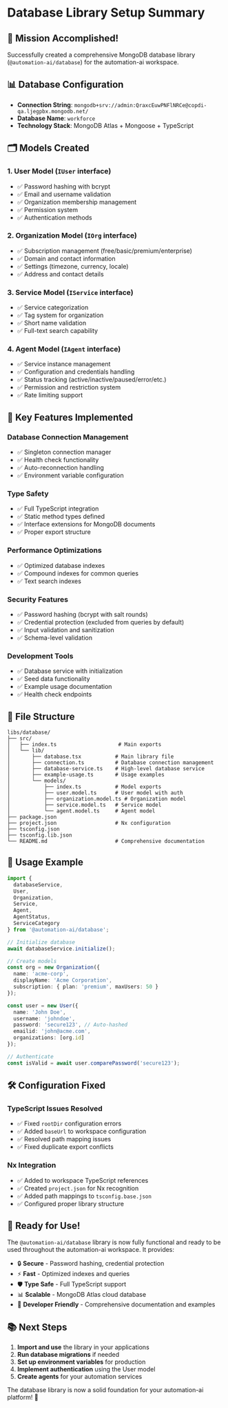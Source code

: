 # Database Library Setup Summary

## 🎯 **Mission Accomplished!**

Successfully created a comprehensive MongoDB database library (`@automation-ai/database`) for the automation-ai workspace.

## 📊 **Database Configuration**

- **Connection String**: `mongodb+srv://admin:QraxcEuwPNFlNRCe@copdi-qa.ljegpbx.mongodb.net/`
- **Database Name**: `workforce`
- **Technology Stack**: MongoDB Atlas + Mongoose + TypeScript

## 🗂️ **Models Created**

### 1. **User Model** (`IUser` interface)
- ✅ Password hashing with bcrypt
- ✅ Email and username validation
- ✅ Organization membership management
- ✅ Permission system
- ✅ Authentication methods

### 2. **Organization Model** (`IOrg` interface)
- ✅ Subscription management (free/basic/premium/enterprise)
- ✅ Domain and contact information
- ✅ Settings (timezone, currency, locale)
- ✅ Address and contact details

### 3. **Service Model** (`IService` interface)
- ✅ Service categorization
- ✅ Tag system for organization
- ✅ Short name validation
- ✅ Full-text search capability

### 4. **Agent Model** (`IAgent` interface)
- ✅ Service instance management
- ✅ Configuration and credentials handling
- ✅ Status tracking (active/inactive/paused/error/etc.)
- ✅ Permission and restriction system
- ✅ Rate limiting support

## 🔧 **Key Features Implemented**

### **Database Connection Management**
- ✅ Singleton connection manager
- ✅ Health check functionality
- ✅ Auto-reconnection handling
- ✅ Environment variable configuration

### **Type Safety**
- ✅ Full TypeScript integration
- ✅ Static method types defined
- ✅ Interface extensions for MongoDB documents
- ✅ Proper export structure

### **Performance Optimizations**
- ✅ Optimized database indexes
- ✅ Compound indexes for common queries
- ✅ Text search indexes

### **Security Features**
- ✅ Password hashing (bcrypt with salt rounds)
- ✅ Credential protection (excluded from queries by default)
- ✅ Input validation and sanitization
- ✅ Schema-level validation

### **Development Tools**
- ✅ Database service with initialization
- ✅ Seed data functionality
- ✅ Example usage documentation
- ✅ Health check endpoints

## 📁 **File Structure**

```
libs/database/
├── src/
│   ├── index.ts                    # Main exports
│   └── lib/
│       ├── database.tsx           # Main library file
│       ├── connection.ts          # Database connection management
│       ├── database-service.ts    # High-level database service
│       ├── example-usage.ts       # Usage examples
│       └── models/
│           ├── index.ts           # Model exports
│           ├── user.model.ts      # User model with auth
│           ├── organization.model.ts # Organization model
│           ├── service.model.ts   # Service model
│           └── agent.model.ts     # Agent model
├── package.json
├── project.json                   # Nx configuration
├── tsconfig.json
├── tsconfig.lib.json
└── README.md                      # Comprehensive documentation
```

## 🚀 **Usage Example**

```typescript
import { 
  databaseService, 
  User, 
  Organization, 
  Service, 
  Agent,
  AgentStatus,
  ServiceCategory 
} from '@automation-ai/database';

// Initialize database
await databaseService.initialize();

// Create models
const org = new Organization({
  name: 'acme-corp',
  displayName: 'Acme Corporation',
  subscription: { plan: 'premium', maxUsers: 50 }
});

const user = new User({
  name: 'John Doe',
  username: 'johndoe',
  password: 'secure123', // Auto-hashed
  emailid: 'john@acme.com',
  organizations: [org.id]
});

// Authenticate
const isValid = await user.comparePassword('secure123');
```

## 🛠️ **Configuration Fixed**

### **TypeScript Issues Resolved**
- ✅ Fixed `rootDir` configuration errors
- ✅ Added `baseUrl` to workspace configuration
- ✅ Resolved path mapping issues
- ✅ Fixed duplicate export conflicts

### **Nx Integration**
- ✅ Added to workspace TypeScript references
- ✅ Created `project.json` for Nx recognition
- ✅ Added path mappings to `tsconfig.base.json`
- ✅ Configured proper library structure

## 🎉 **Ready for Use!**

The `@automation-ai/database` library is now fully functional and ready to be used throughout the automation-ai workspace. It provides:

- 🔒 **Secure** - Password hashing, credential protection
- ⚡ **Fast** - Optimized indexes and queries
- 🛡️ **Type Safe** - Full TypeScript support
- 📊 **Scalable** - MongoDB Atlas cloud database
- 🧰 **Developer Friendly** - Comprehensive documentation and examples

## 📚 **Next Steps**

1. **Import and use** the library in your applications
2. **Run database migrations** if needed
3. **Set up environment variables** for production
4. **Implement authentication** using the User model
5. **Create agents** for your automation services

The database library is now a solid foundation for your automation-ai platform! 🚀
